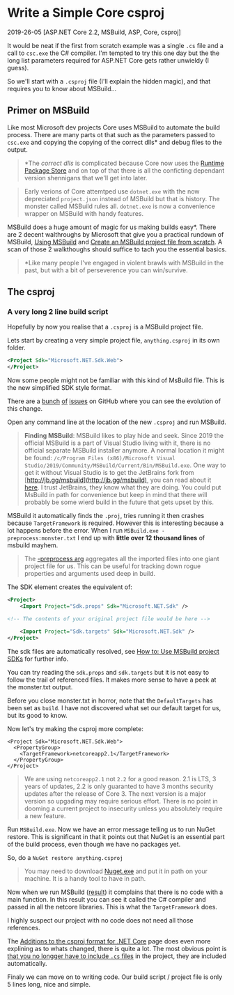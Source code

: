 # Write a Simple Core csproj

2019-26-05 [ASP.NET Core 2.2, MSBuild, ASP, Core, csproj]

It would be neat if the first from scratch example was a single `.cs` file and a call to `csc.exe` the C# compiler.
I'm tempted to try this one day but the the long list parameters required for ASP.NET Core gets rather unwieldy (I guess).

So we'll start with a `.csproj` file (I'll explain the hidden magic), and that requires you to know about MSBuild...

## Primer on MSBuild

Like most Microsoft dev projects Core uses MSBuild to automate the build process.
There are many parts ot that such as the parameters passed to `csc.exe` and copying the copying of the correct dlls* and debug files to the output.

> *The _correct dlls_ is complicated because Core now uses the [Runtime Package Store](https://docs.microsoft.com/en-us/dotnet/core/deploying/runtime-store) and on top of that there is all the conficting dependant version shennigans that we'll get into later.

> Early verions of Core attemtped use `dotnet.exe` with the now depreciated `project.json` instead of MSBuild but that is history.
> The monster called MSBuild rules all. `dotnet.exe` is now a convenience wrapper on MSBuild with handy features.

MSBuild does a huge amount of magic for us making builds easy*.
There are 2 decent walthroughs by Microsoft that give you a practical rundown of MSBuild, 
[Using MSBuild](https://docs.microsoft.com/en-us/visualstudio/msbuild/walkthrough-using-msbuild?view=vs-2019) and 
[Create an MSBuild project file from scratch](https://docs.microsoft.com/en-us/visualstudio/msbuild/walkthrough-creating-an-msbuild-project-file-from-scratch?view=vs-2019).
A scan of those 2 walkthoughs should suffice to tach you the essential basics.


> *Like many people I've engaged in violent brawls with MSBuild in the past, but with a bit of perseverence you can win/survive.


## The csproj

### A very long 2 line build script

Hopefully by now you realise that a `.csproj` is a MSBuild project file.

Lets start by creating a very simple project file, `anything.csproj` in its own folder.

```xml
<Project Sdk="Microsoft.NET.Sdk.Web">
</Project>
```

Now some people might not be familiar with this kind of MsBuild file.
This is the new simplified SDK style format.

There are a [bunch](https://github.com/dotnet/project-system/issues/628) [of](https://github.com/dotnet/project-system/issues/40) [issues](https://github.com/microsoft/msbuild/issues/699) on GitHub where you can see the evolution of this change. 

Open any command line at the location of the new `.csproj` and run MSBuild.

> __Finding MSBuild__: MSBuild likes to play hide and seek.
> Since 2019 the official MSBuild is a part of Visual Studio living with it, there is no official separate MSBuild installer anymore.
> A normal location it might be found: `/c/Program Files (x86)/Microsoft Visual Studio/2019/Community/MSBuild/Current/Bin/MSBuild.exe`.
> One way to get it without Visual Studio is to get the JetBrains fork from [http://jb.gg/msbuild](http://jb.gg/msbuild), you can read about it [here](https://blog.jetbrains.com/dotnet/2018/04/13/introducing-jetbrains-redistributable-msbuild/).
> I trust JetBrains, they know what they are doing.
> You could put MsBuild in path for convenience but keep in mind that there will probably be some wierd build in the future that gets upset by this.

MSBuild it automatically finds the `.proj`, tries running it then crashes because `TargetFramework` is required.
However this is interesting because a lot happens before the error.
When I run `MSBuild.exe -preprocess:monster.txt` I end up with __little over 12 thousand lines__ of msbuild mayhem.

> The [-preprocess arg](https://docs.microsoft.com/en-us/visualstudio/msbuild/msbuild-command-line-reference?view=vs-2019#preprocess) aggregates all the imported files into one giant project file for us.
> This can be useful for tracking down rogue properties and arguments used deep in build.

The SDK element creates the equivalent of:

```xml
<Project>
    <Import Project="Sdk.props" Sdk="Microsoft.NET.Sdk" />

<!-- The contents of your original project file would be here -->

    <Import Project="Sdk.targets" Sdk="Microsoft.NET.Sdk" />
</Project>
```

The sdk files are automatically resolved, see [How to: Use MSBuild project SDKs](https://docs.microsoft.com/en-us/visualstudio/msbuild/how-to-use-project-sdk?view=vs-2019) for further info.

You can try reading the `sdk.props` and `sdk.targets` but it is not easy to follow the trail of referenced files.
It makes more sense to have a peek at the monster.txt output. 

Before you close monster.txt in horror, note that the `DefaultTargets` has been set as `build`.
I have not discovered what set our default target for us, but its good to know.

Now let's try making the csproj more complete:

```
<Project Sdk="Microsoft.NET.Sdk.Web">
  <PropertyGroup>
    <TargetFramework>netcoreapp2.1</TargetFramework>
  </PropertyGroup>
</Project>
```

> We are using `netcoreapp2.1` not `2.2` for a good reason. 
> 2.1 is LTS, 3 years of updates, 2.2 is only guaranted to have 3 months security updates after the release of Core 3. 
> The next version is a major version so upgading may require serious effort. 
> There is no point in dooming a current project to insecurity unless you absolutely require a new feature.

Run `MSBuild.exe`.
Now we have an error message telling us to run NuGet restore.
This is significant in that it points out that NuGet is an essential part of the build process, even though we have no packages yet.

So, do a `NuGet restore anything.csproj`

> You may need to download [Nuget.exe](https://www.nuget.org/downloads) and put it in path on your machine.
> It is a handy tool to have in path.

Now when we run MSBuild ([result](https://gist.github.com/t3hmun/f7ea75dcb37a6a5c1237efceb12d8bee)) it complains that there is no code with a main function.
In this result you can see it called the C# compiler and passed in all the netcore libraries.
This is what the `TargetFramework` does.

I highly suspect our project with no code does not need all those references.

The [Additions to the csproj format for .NET Core](https://docs.microsoft.com/en-us/dotnet/core/tools/csproj) page does even more explining as to whats changed, there is quite a lot.
The most obvious point is [that you no longger have to include `.cs` files](https://docs.microsoft.com/en-us/dotnet/core/tools/csproj#default-compilation-includes-in-net-core-projects) in the project, they are included automatically.

Finaly we can move on to writing code.
Our build script / project file is only 5 lines long, nice and simple.